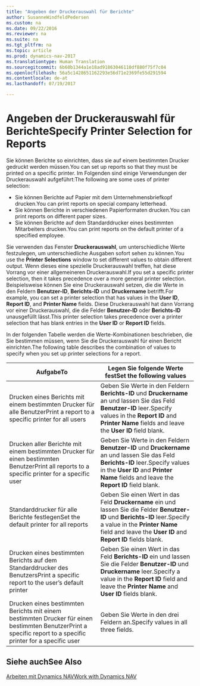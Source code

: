 ```yaml
---
title: "Angeben der Druckerauswahl für Berichte"
author: SusanneWindfeldPedersen
ms.custom: na
ms.date: 09/22/2016
ms.reviewer: na
ms.suite: na
ms.tgt_pltfrm: na
ms.topic: article
ms.prod: dynamics-nav-2017
ms.translationtype: Human Translation
ms.sourcegitcommit: 6b60b1344a1e18ad91863046110df880f75f7c04
ms.openlocfilehash: 56a5c1428651162293e56d71e2369fe55d291594
ms.contentlocale: de-at
ms.lasthandoff: 07/19/2017

---
```

    
# <a name="specify-printer-selection-for-reports"></a><span data-ttu-id="8a06e-102">Angeben der Druckerauswahl für Berichte</span><span class="sxs-lookup"><span data-stu-id="8a06e-102">Specify Printer Selection for Reports</span></span>
<span data-ttu-id="8a06e-103">Sie können Berichte so einrichten, dass sie auf einem bestimmten Drucker gedruckt werden müssen.</span><span class="sxs-lookup"><span data-stu-id="8a06e-103">You can set up reports so that they must be printed on a specific printer.</span></span> <span data-ttu-id="8a06e-104">Im Folgenden sind einige Verwendungen der Druckerauswahl aufgeführt:</span><span class="sxs-lookup"><span data-stu-id="8a06e-104">The following are some uses of printer selection:</span></span> 

- <span data-ttu-id="8a06e-105">Sie können Berichte auf Papier mit dem Unternehmensbriefkopf drucken.</span><span class="sxs-lookup"><span data-stu-id="8a06e-105">You can print reports on special company letterhead.</span></span>
- <span data-ttu-id="8a06e-106">Sie können Berichte in verschiedenen Papierformaten drucken.</span><span class="sxs-lookup"><span data-stu-id="8a06e-106">You can print reports on different paper sizes.</span></span>
- <span data-ttu-id="8a06e-107">Sie können Berichte auf dem Standarddrucker eines bestimmten Mitarbeiters drucken.</span><span class="sxs-lookup"><span data-stu-id="8a06e-107">You can print reports on the default printer of a specified employee.</span></span>

<span data-ttu-id="8a06e-108">Sie verwenden das Fenster **Druckerauswahl**, um unterschiedliche Werte festzulegen, um unterschiedliche Ausgaben sofort sehen zu können.</span><span class="sxs-lookup"><span data-stu-id="8a06e-108">You use the **Printer Selections** window to set different values to obtain different output.</span></span> <span data-ttu-id="8a06e-109">Wenn dieses eine spezielle Druckerauswahl treffen, hat diese Vorrang vor einer allgemeineren Druckerauswahl.</span><span class="sxs-lookup"><span data-stu-id="8a06e-109">If you set a specific printer selection, then it takes precedence over a more general printer selection.</span></span> <span data-ttu-id="8a06e-110">Beispielsweise können Sie eine Druckerauswahl setzen, die die Werte in den Feldern **Benutzer-ID**, **Berichts-ID** und **Druckername** betrifft.</span><span class="sxs-lookup"><span data-stu-id="8a06e-110">For example, you can set a printer selection that has values in the **User ID**, **Report ID**, and **Printer Name** fields.</span></span> <span data-ttu-id="8a06e-111">Diese Druckerauswahl hat dann Vorrang vor einer Druckerauswahl, die die Felder **Benutzer-ID** oder **Berichts-ID** unausgefüllt lässt.</span><span class="sxs-lookup"><span data-stu-id="8a06e-111">This printer selection takes precedence over a printer selection that has blank entries in the **User ID** or **Report ID** fields.</span></span> 

<span data-ttu-id="8a06e-112">In der folgenden Tabelle werden die Werte-Kombinationen beschrieben, die Sie bestimmen müssen, wenn Sie die Druckerauswahl für einen Bericht einrichten.</span><span class="sxs-lookup"><span data-stu-id="8a06e-112">The following table describes the combination of values to specify when you set up printer selections for a report.</span></span>

|<span data-ttu-id="8a06e-113">Aufgabe</span><span class="sxs-lookup"><span data-stu-id="8a06e-113">To</span></span>                                                 |<span data-ttu-id="8a06e-114">Legen Sie folgende Werte fest</span><span class="sxs-lookup"><span data-stu-id="8a06e-114">Set the following values</span></span>                                             |
|---------------------------------------------------|---------------------------------------------------------------------|
|<span data-ttu-id="8a06e-115">Drucken eines Berichts mit einem bestimmten Drucker für alle Benutzer</span><span class="sxs-lookup"><span data-stu-id="8a06e-115">Print a report to a specific printer for all users</span></span> |<span data-ttu-id="8a06e-116">Geben Sie Werte in den Feldern **Berichts-ID** und **Druckername** an und lassen Sie das Feld **Benutzer-ID** leer.</span><span class="sxs-lookup"><span data-stu-id="8a06e-116">Specify values in the **Report ID** and **Printer Name** fields and leave the **User ID** field blank.</span></span>|
|<span data-ttu-id="8a06e-117">Drucken aller Berichte mit einem bestimmten Drucker für einen bestimmten Benutzer</span><span class="sxs-lookup"><span data-stu-id="8a06e-117">Print all reports to a specific printer for a specific user</span></span>|<span data-ttu-id="8a06e-118">Geben Sie Werte in den Feldern **Benutzer-ID** und **Druckername** an und lassen Sie das Feld **Berichts-ID** leer.</span><span class="sxs-lookup"><span data-stu-id="8a06e-118">Specify values in the **User ID** and **Printer Name** fields and leave the **Report ID** field blank.</span></span>|
|<span data-ttu-id="8a06e-119">Standarddrucker für alle Berichte festlegen</span><span class="sxs-lookup"><span data-stu-id="8a06e-119">Set the default printer for all reports</span></span>|<span data-ttu-id="8a06e-120">Geben Sie einen Wert in das Feld **Druckername** ein und lassen Sie die Felder **Benutzer-ID** und **Berichts-ID** leer.</span><span class="sxs-lookup"><span data-stu-id="8a06e-120">Specify a value in the **Printer Name** field and leave the **User ID** and **Report ID** fields blank.</span></span>|
|<span data-ttu-id="8a06e-121">Drucken eines bestimmten Berichts auf dem Standarddrucker des Benutzers</span><span class="sxs-lookup"><span data-stu-id="8a06e-121">Print a specific report to the user’s default printer</span></span>|<span data-ttu-id="8a06e-122">Geben Sie einen Wert in das Feld **Berichts-ID** ein und lassen Sie die Felder **Benutzer-ID** und **Druckername** leer.</span><span class="sxs-lookup"><span data-stu-id="8a06e-122">Specify a value in the **Report ID** field and leave the **Printer Name** and **User ID** fields blank.</span></span>|
|<span data-ttu-id="8a06e-123">Drucken eines bestimmten Berichts mit einem bestimmten Drucker für einen bestimmten Benutzer</span><span class="sxs-lookup"><span data-stu-id="8a06e-123">Print a specific report to a specific printer for a specific user</span></span>|<span data-ttu-id="8a06e-124">Geben Sie Werte in den drei Feldern an.</span><span class="sxs-lookup"><span data-stu-id="8a06e-124">Specify values in all three fields.</span></span>|

## <a name="see-also"></a><span data-ttu-id="8a06e-125">Siehe auch</span><span class="sxs-lookup"><span data-stu-id="8a06e-125">See Also</span></span>
[<span data-ttu-id="8a06e-126">Arbeiten mit Dynamics NAV</span><span class="sxs-lookup"><span data-stu-id="8a06e-126">Work with Dynamics NAV</span></span>](ui-work-product.md)


